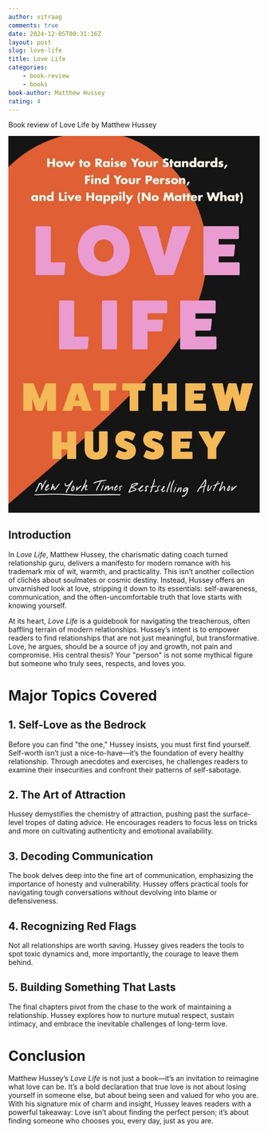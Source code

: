 ```yaml
---
author: vitraag
comments: true
date: 2024-12-05T00:31:16Z
layout: post
slug: love-life 
title: Love Life 
categories:
    - book-review
    - books
book-author: Matthew Hussey
rating: 4
---
```

Book review of Love Life  by Matthew Hussey

![Love Life ](assets/images/books/love-life.jpg)

## **Introduction**
In *Love Life*, Matthew Hussey, the charismatic dating coach turned relationship guru, delivers a manifesto for modern romance with his trademark mix of wit, warmth, and practicality. This isn’t another collection of clichés about soulmates or cosmic destiny. Instead, Hussey offers an unvarnished look at love, stripping it down to its essentials: self-awareness, communication, and the often-uncomfortable truth that love starts with knowing yourself. 

At its heart, *Love Life* is a guidebook for navigating the treacherous, often baffling terrain of modern relationships. Hussey’s intent is to empower readers to find relationships that are not just meaningful, but transformative. Love, he argues, should be a source of joy and growth, not pain and compromise. His central thesis? Your "person" is not some mythical figure but someone who truly sees, respects, and loves you.

# **Major Topics Covered**

## **1. Self-Love as the Bedrock**
Before you can find "the one," Hussey insists, you must first find yourself. Self-worth isn’t just a nice-to-have—it’s the foundation of every healthy relationship. Through anecdotes and exercises, he challenges readers to examine their insecurities and confront their patterns of self-sabotage.

## **2. The Art of Attraction**
Hussey demystifies the chemistry of attraction, pushing past the surface-level tropes of dating advice. He encourages readers to focus less on tricks and more on cultivating authenticity and emotional availability.

## **3. Decoding Communication**
The book delves deep into the fine art of communication, emphasizing the importance of honesty and vulnerability. Hussey offers practical tools for navigating tough conversations without devolving into blame or defensiveness.

## **4. Recognizing Red Flags**
Not all relationships are worth saving. Hussey gives readers the tools to spot toxic dynamics and, more importantly, the courage to leave them behind.

## **5. Building Something That Lasts**
The final chapters pivot from the chase to the work of maintaining a relationship. Hussey explores how to nurture mutual respect, sustain intimacy, and embrace the inevitable challenges of long-term love.

# **Conclusion**
Matthew Hussey’s *Love Life* is not just a book—it’s an invitation to reimagine what love can be. It’s a bold declaration that true love is not about losing yourself in someone else, but about being seen and valued for who you are. With his signature mix of charm and insight, Hussey leaves readers with a powerful takeaway: Love isn’t about finding the perfect person; it’s about finding someone who chooses you, every day, just as you are.








